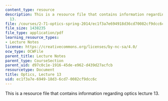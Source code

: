 ```yaml
---
content_type: resource
description: This is a resource file that contains information regarding optics lecture
  13.
file: /courses/2-71-optics-spring-2014/ec1f3a7e694918d36cd70082cf9dcc6c_MIT2_71S14_lec13_notes.pdf
file_size: 1438235
file_type: application/pdf
learning_resource_types:
- Lecture Notes
license: https://creativecommons.org/licenses/by-nc-sa/4.0/
ocw_type: OCWFile
parent_title: Lecture Notes
parent_type: CourseSection
parent_uid: d97c0c1e-1916-45de-e962-d439d27acfcb
resourcetype: Document
title: Optics, Lecture 13
uid: ec1f3a7e-6949-18d3-6cd7-0082cf9dcc6c
---
```

This is a resource file that contains information regarding optics lecture 13.